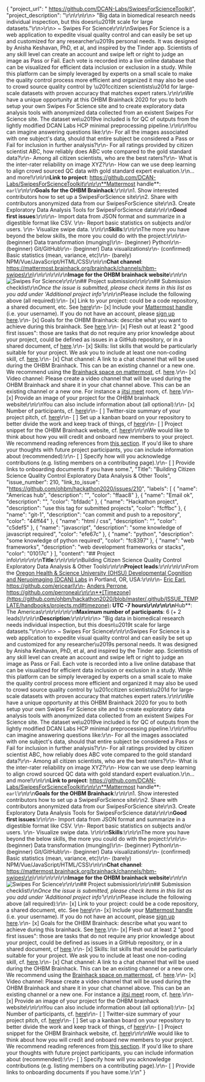 {
  "project_url": " https://github.com/DCAN-Labs/SwipesForScienceToolkit",
  "project_description": "\r\n<!--Describe the main idea and context of your project in a few sentences.-->\r\n\r\n> \"Big data in biomedical research needs individual inspection, but this doesn\u2019t scale for large datasets.\"\r\n>\r\n> ~ Swipes For Science\r\n\r\nSwipes For Science is a web application to expedite visual quality control and can easily be set up and customized for any researcher\u2019s personal needs. It was designed by Anisha Keshavan, PhD, et al, and inspired by the Tinder app. Scientists of any skill level can create an account and swipe left or right to judge an image as Pass or Fail. Each vote is recorded into a live online database that can be visualized for efficient data inclusion or exclusion in a study. While this platform can be simply leveraged by experts on a small scale to make the quality control process more efficient and organized it may also be used to crowd source quality control by \u201ccitizen scientists\u201d for large-scale datasets with proven accuracy that matches expert raters.\r\n\r\nWe have a unique opportunity at this OHBM Brainhack 2020 for you to both setup your own Swipes For Science site and to create exploratory data analysis tools with anonymized data collected from an existent Swipes For Science site. The dataset we\u2019ve included is for QC of outputs from the lightly modified DCAN Labs HCP minimal preprocessing pipeline.\r\n\r\nYou can imagine answering questions like:\r\n- For all the images associated with one subject's data, should that entire subject be considered a Pass or Fail for inclusion in further analysis?\r\n- For all ratings provided by citizen scientist ABC, how reliably does ABC vote compared to the gold standard data?\r\n- Among all citizen scientists, who are the best raters?\r\n- What is the inter-rater reliability on image XYZ?\r\n- How can we use deep learning to align crowd sourced QC data with gold standard expert evaluation.\r\n... and more!\r\n\r\n**Link to project**: https://github.com/DCAN-Labs/SwipesForScienceToolkit\r\n\r\n**Mattermost handle**: `earl`\r\n\r\n**Goals for the OHBM Brainhack**:\r\n\r\n1. Show interested contributors how to set up a SwipesForScience site\r\n2. Share with contributors anonymized data from our SwipesForScience site\r\n3. Create Exploratory Data Analysis Tools for SwipesForScience data\r\n\r\n**Good first issues**:\r\n\r\n- Import data from JSON format and summarize in a digestible format like CSV.  \r\n- Report basic statistics on subjects and/or users.  \r\n- Visualize swipe data.  \r\n\r\n**Skills**:\r\n\r\nThe more you have beyond the below skills, the more you could do with the project:\r\n\r\n- (beginner) Data transformation (munging)\r\n- (beginner) Python\r\n- (beginner) Git/GitHub\r\n- (beginner) Data visualizations\r\n- (confirmed) Basic statistics (mean, variance, etc)\r\n- (barely) NPM/Vue/JavaScript/HTML/CSS\r\n\r\n**Chat channel**: https://mattermost.brainhack.org/brainhack/channels/hbm-swipes\r\n<!-- If you are creating a channel on the [brainhack mattermost](https://mattermost.brainhack.org/) try to create a\r\n**public** channel with one of the following template names:\r\n\r\n- hbmhack-NAME_OF_YOUR_PROJECT\r\n- hbm-NAME_OF_YOUR_PROJECT\r\n\r\nThese would be the corresponding URLs that you can paste here.\r\n\r\nhttps://mattermost.brainhack.org/brainhack/channels/hbmhack-NAME_OF_YOUR_PROJECT\r\nhttps://mattermost.brainhack.org/brainhack/channels/hbm-NAME_OF_YOUR_PROJECT\r\n-->\r\n\r\n<!--\r\n**Video channel**:\r\n\r\nWe are trying to be super careful about \"zoom bombing\" possibility.\r\nSo we want to avoid having links to video chats in \"public space\".\r\nWe suggest that you create a Jitsi or Zoom room and mention it in your text channel as \"pinned\" message or in the channel header.\r\n\r\n-->\r\n\r\n**Image for the OHBM brainhack website**\r\n\r\n![Swipes For Science](images/SwipesForScience.png)\r\n\r\n## Project submission\r\n\r\n## Submission checklist\r\n*Once the issue is submitted, please check items in this list as you add under 'Additional project info'*\r\n\r\nPlease include the following above (all required):\r\n-   [x] Link to your project: could be a code repository, a shared document, etc. See [here](https://github.com/ohbm/hackathon2020/blob/master/.github/ISSUE_TEMPLATE/handbooks/projects.md#link-to-project)\r\n-   [x] Include your [Mattermost handle](https://mattermost.brainhack.org/) (i.e. your username). If you do not have an account, please [sign up here](https://mattermost.brainhack.org/signup_email).\r\n-   [x] Goals for the OHBM Brainhack: describe what you want to achieve during this brainhack. See [here](https://github.com/ohbm/hackathon2020/blob/master/.github/ISSUE_TEMPLATE/handbooks/projects.md#goals).\r\n-   [x] Flesh out at least 2 \"good first issues\": those are tasks that do not require any prior knowledge about your project, could be defined as issues in a GitHub repository, or in a shared document, cf [here](https://github.com/ohbm/hackathon2020/blob/master/.github/ISSUE_TEMPLATE/handbooks/projects.md#onboarding-2-good-first-issues).\r\n-   [x] Skills: list skills that would be particularly suitable for your project. We ask you to include at least one non-coding skill, cf. [here](https://github.com/ohbm/hackathon2020/blob/master/.github/ISSUE_TEMPLATE/handbooks/projects.md#onboarding-skills).\r\n-   [x] Chat channel: A link to a chat channel that will be used during the OHBM Brainhack. This can be an existing channel or a new one. We recommend using the [Brainhack space on mattermost](https://mattermost.brainhack.org/), cf. [here](https://github.com/ohbm/hackathon2020/blob/master/.github/ISSUE_TEMPLATE/handbooks/projects.md#chat).\r\n-   [x] Video channel: Please create a video channel that will be used during the OHBM Brainhack and share it in your chat channel above. This can be an existing channel or a new one. For instance a [jitsi meet](https://meet.jit.si/) room, cf. [here](https://github.com/ohbm/hackathon2020/blob/master/.github/ISSUE_TEMPLATE/handbooks/projects.md#video-calls).\r\n-   [x] Provide an image of your project for the OHBM brainhack website\r\n\r\nYou can also include information about (all optional):\r\n-   [x] Number of participants, cf. [here](https://github.com/ohbm/hackathon2020/blob/master/.github/ISSUE_TEMPLATE/handbooks/projects.md#participant-capacity)\r\n-   [ ] Twitter-size summary of your project pitch, cf. [here](https://github.com/ohbm/hackathon2020/blob/master/.github/ISSUE_TEMPLATE/handbooks/projects.md#twitter-size-summary-of-your-project-pitch)\r\n-   [ ] Set up a kanban board on your repository to better divide the work and keep track of things, cf [here](https://github.com/ohbm/hackathon2020/blob/master/.github/ISSUE_TEMPLATE/handbooks/projects.md#set-up-a-kanban-board)\r\n-   [ ] Project snippet for the OHBM Brainhack website, cf. [here](https://github.com/ohbm/hackathon2020/blob/master/.github/ISSUE_TEMPLATE/handbooks/projects.md#project-snippet-for-the-ohbm-brainhack-website)\r\n\r\nWe would like to think about how you will credit and onboard new members to your project. We recommend reading references from [this section](https://github.com/ohbm/hackathon2020/blob/master/.github/ISSUE_TEMPLATE/handbooks/projects.md#credit-and-onboarding). If you'd like to share your thoughts with future project participants, you can include information about (recommended):\r\n-   [ ] Specify how will you acknowledge contributions (e.g. listing members on a contributing page).\r\n-   [ ] Provide links to onboarding documents if you have some.",
  "Title": "Building Citizen Science Quality Control Exploratory Data Analysis & Other Tools",
  "issue_number": 210,
  "link_to_issue": "https://github.com/ohbm/hackathon2020/issues/210",
  "labels": [
    {
      "name": "Americas hub",
      "description": "",
      "color": "ffaac8"
    },
    {
      "name": "Email ok",
      "description": "",
      "color": "bfdadc"
    },
    {
      "name": "Hackathon project",
      "description": "use this tag for submitted projects",
      "color": "fcffbc"
    },
    {
      "name": "git-1",
      "description": "can commit and push to a repository",
      "color": "44ff44"
    },
    {
      "name": "html / css",
      "description": "",
      "color": "c5def5"
    },
    {
      "name": "javascript",
      "description": "some knowledge of javascript required",
      "color": "efe67c"
    },
    {
      "name": "python",
      "description": "some knowledge of python required",
      "color": "fc8397"
    },
    {
      "name": "web frameworks",
      "description": "web development frameworks or stacks",
      "color": "01017c"
    }
  ],
  "content": "## Project info\r\n<!-- *Please fill this in first and then submit the issue* -->\r\n\r\n**Title**:\r\n<!--Name of your awesome project. Please also update the title of the issue to be the title of your project-->\r\n\r\nBuilding Citizen Science Quality Control Exploratory Data Analysis & Other Tools\r\n\r\n**Project leads**:\r\n<!--Your name and GitHub login, possibly more than 1 lead-->\r\n\r\nFrom the [Oregon Health & Science University (OHSU) Developmental Cognition and Neruoimaging (DCAN) Labs](https://www.ohsu.edu/dcan) in Portland, OR, USA:\r\n\r\n- [Eric Earl](https://ericearl.github.io/), https://github.com/ericearl\r\n- [Anders Perrone](https://www.ohsu.edu/school-of-medicine/developmental-cognition-and-neuroimaging-lab/research-assistants), https://github.com/perronea\r\n\r\n**[Timezone](https://github.com/ohbm/hackathon2020/blob/master/.github/ISSUE_TEMPLATE/handbooks/projects.md#timezone)**: UTC -7 hours\r\n<!--UTC offset of your timezone (cf. https://www.timeanddate.com/time/map/ for example).-->\r\n\r\n**Hub**: The Americas\r\n<!--Asia and Pacific / Europe, Middle East and Africa / The Americas based on location of project lead. Possibly more than 1 hub.-->\r\n\r\n\r\n**Maximum number of participants**: 6 (+ 2 leads)\r\n\r\n**Description**:\r\n<!--Describe the main idea and context of your project in a few sentences.-->\r\n\r\n> \"Big data in biomedical research needs individual inspection, but this doesn\u2019t scale for large datasets.\"\r\n>\r\n> ~ Swipes For Science\r\n\r\nSwipes For Science is a web application to expedite visual quality control and can easily be set up and customized for any researcher\u2019s personal needs. It was designed by Anisha Keshavan, PhD, et al, and inspired by the Tinder app. Scientists of any skill level can create an account and swipe left or right to judge an image as Pass or Fail. Each vote is recorded into a live online database that can be visualized for efficient data inclusion or exclusion in a study. While this platform can be simply leveraged by experts on a small scale to make the quality control process more efficient and organized it may also be used to crowd source quality control by \u201ccitizen scientists\u201d for large-scale datasets with proven accuracy that matches expert raters.\r\n\r\nWe have a unique opportunity at this OHBM Brainhack 2020 for you to both setup your own Swipes For Science site and to create exploratory data analysis tools with anonymized data collected from an existent Swipes For Science site. The dataset we\u2019ve included is for QC of outputs from the lightly modified DCAN Labs HCP minimal preprocessing pipeline.\r\n\r\nYou can imagine answering questions like:\r\n- For all the images associated with one subject's data, should that entire subject be considered a Pass or Fail for inclusion in further analysis?\r\n- For all ratings provided by citizen scientist ABC, how reliably does ABC vote compared to the gold standard data?\r\n- Among all citizen scientists, who are the best raters?\r\n- What is the inter-rater reliability on image XYZ?\r\n- How can we use deep learning to align crowd sourced QC data with gold standard expert evaluation.\r\n... and more!\r\n\r\n**Link to project**: https://github.com/DCAN-Labs/SwipesForScienceToolkit\r\n\r\n**Mattermost handle**: `earl`\r\n\r\n**Goals for the OHBM Brainhack**:\r\n\r\n1. Show interested contributors how to set up a SwipesForScience site\r\n2. Share with contributors anonymized data from our SwipesForScience site\r\n3. Create Exploratory Data Analysis Tools for SwipesForScience data\r\n\r\n**Good first issues**:\r\n\r\n- Import data from JSON format and summarize in a digestible format like CSV.  \r\n- Report basic statistics on subjects and/or users.  \r\n- Visualize swipe data.  \r\n\r\n**Skills**:\r\n\r\nThe more you have beyond the below skills, the more you could do with the project:\r\n\r\n- (beginner) Data transformation (munging)\r\n- (beginner) Python\r\n- (beginner) Git/GitHub\r\n- (beginner) Data visualizations\r\n- (confirmed) Basic statistics (mean, variance, etc)\r\n- (barely) NPM/Vue/JavaScript/HTML/CSS\r\n\r\n**Chat channel**: https://mattermost.brainhack.org/brainhack/channels/hbm-swipes\r\n<!-- If you are creating a channel on the [brainhack mattermost](https://mattermost.brainhack.org/) try to create a\r\n**public** channel with one of the following template names:\r\n\r\n- hbmhack-NAME_OF_YOUR_PROJECT\r\n- hbm-NAME_OF_YOUR_PROJECT\r\n\r\nThese would be the corresponding URLs that you can paste here.\r\n\r\nhttps://mattermost.brainhack.org/brainhack/channels/hbmhack-NAME_OF_YOUR_PROJECT\r\nhttps://mattermost.brainhack.org/brainhack/channels/hbm-NAME_OF_YOUR_PROJECT\r\n-->\r\n\r\n<!--\r\n**Video channel**:\r\n\r\nWe are trying to be super careful about \"zoom bombing\" possibility.\r\nSo we want to avoid having links to video chats in \"public space\".\r\nWe suggest that you create a Jitsi or Zoom room and mention it in your text channel as \"pinned\" message or in the channel header.\r\n\r\n-->\r\n\r\n**Image for the OHBM brainhack website**\r\n\r\n![Swipes For Science](images/SwipesForScience.png)\r\n\r\n## Project submission\r\n\r\n## Submission checklist\r\n*Once the issue is submitted, please check items in this list as you add under 'Additional project info'*\r\n\r\nPlease include the following above (all required):\r\n-   [x] Link to your project: could be a code repository, a shared document, etc. See [here](https://github.com/ohbm/hackathon2020/blob/master/.github/ISSUE_TEMPLATE/handbooks/projects.md#link-to-project)\r\n-   [x] Include your [Mattermost handle](https://mattermost.brainhack.org/) (i.e. your username). If you do not have an account, please [sign up here](https://mattermost.brainhack.org/signup_email).\r\n-   [x] Goals for the OHBM Brainhack: describe what you want to achieve during this brainhack. See [here](https://github.com/ohbm/hackathon2020/blob/master/.github/ISSUE_TEMPLATE/handbooks/projects.md#goals).\r\n-   [x] Flesh out at least 2 \"good first issues\": those are tasks that do not require any prior knowledge about your project, could be defined as issues in a GitHub repository, or in a shared document, cf [here](https://github.com/ohbm/hackathon2020/blob/master/.github/ISSUE_TEMPLATE/handbooks/projects.md#onboarding-2-good-first-issues).\r\n-   [x] Skills: list skills that would be particularly suitable for your project. We ask you to include at least one non-coding skill, cf. [here](https://github.com/ohbm/hackathon2020/blob/master/.github/ISSUE_TEMPLATE/handbooks/projects.md#onboarding-skills).\r\n-   [x] Chat channel: A link to a chat channel that will be used during the OHBM Brainhack. This can be an existing channel or a new one. We recommend using the [Brainhack space on mattermost](https://mattermost.brainhack.org/), cf. [here](https://github.com/ohbm/hackathon2020/blob/master/.github/ISSUE_TEMPLATE/handbooks/projects.md#chat).\r\n-   [x] Video channel: Please create a video channel that will be used during the OHBM Brainhack and share it in your chat channel above. This can be an existing channel or a new one. For instance a [jitsi meet](https://meet.jit.si/) room, cf. [here](https://github.com/ohbm/hackathon2020/blob/master/.github/ISSUE_TEMPLATE/handbooks/projects.md#video-calls).\r\n-   [x] Provide an image of your project for the OHBM brainhack website\r\n\r\nYou can also include information about (all optional):\r\n-   [x] Number of participants, cf. [here](https://github.com/ohbm/hackathon2020/blob/master/.github/ISSUE_TEMPLATE/handbooks/projects.md#participant-capacity)\r\n-   [ ] Twitter-size summary of your project pitch, cf. [here](https://github.com/ohbm/hackathon2020/blob/master/.github/ISSUE_TEMPLATE/handbooks/projects.md#twitter-size-summary-of-your-project-pitch)\r\n-   [ ] Set up a kanban board on your repository to better divide the work and keep track of things, cf [here](https://github.com/ohbm/hackathon2020/blob/master/.github/ISSUE_TEMPLATE/handbooks/projects.md#set-up-a-kanban-board)\r\n-   [ ] Project snippet for the OHBM Brainhack website, cf. [here](https://github.com/ohbm/hackathon2020/blob/master/.github/ISSUE_TEMPLATE/handbooks/projects.md#project-snippet-for-the-ohbm-brainhack-website)\r\n\r\nWe would like to think about how you will credit and onboard new members to your project. We recommend reading references from [this section](https://github.com/ohbm/hackathon2020/blob/master/.github/ISSUE_TEMPLATE/handbooks/projects.md#credit-and-onboarding). If you'd like to share your thoughts with future project participants, you can include information about (recommended):\r\n-   [ ] Specify how will you acknowledge contributions (e.g. listing members on a contributing page).\r\n-   [ ] Provide links to onboarding documents if you have some.\r\n"
}